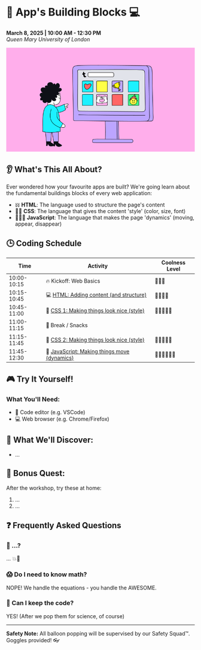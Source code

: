 # 📱 App's Building Blocks 💻

**March 8, 2025 | 10:00 AM - 12:30 PM**  
_Queen Mary University of London_

![](https://raw.githubusercontent.com/pauloboliva/web-masterclass/refs/heads/main/src/imgs/apps.gif)

## 👂 What's This All About?

Ever wondered how your favourite apps are built? We're going learn about the fundamental buildings blocks of every web application:

-   𝍌 **HTML**: The language used to structure the page's content
-   👯‍♂️ **CSS**: The language that gives the content 'style' (color, size, font)
-   🏃🏻‍♀️ **JavaScript**: The language that makes the page 'dynamics' (moving, appear, disappear)

## 🕒 Coding Schedule

| Time        | Activity                                                    | Coolness Level |
| ----------- | ----------------------------------------------------------- | -------------- |
| 10:00-10:15 | 🔥 Kickoff: Web Basics                                      | 🌟🌟🌟         |
| 10:15-10:45 | 💻 [HTML: Adding content (and structure)](Part1-HTML.md)    | 🌟🌟🌟🌟       |
| 10:45-11:00 | 💋 [CSS 1: Making things look nice (style)](Part2-CSS.md)   | 🌟🌟🌟🌟🌟     |
| 11:00-11:15 | 🍎 Break / Snacks                                           |                |
| 11:15-11:45 | 💋 [CSS 2: Making things look nice (style)](Part2-CSS.md)   | 🌟🌟🌟🌟🌟     |
| 11:45-12:30 | 🏃 [JavaScript: Making things move (dynamics)](Part3-JS.md) | 🌟🌟🌟🌟🌟🌟   |

## 🎮 Try It Yourself!

### What You'll Need:

-   📱 Code editor (e.g. VSCode)
-   💻 Web browser (e.g. Chrome/Firefox)

## 🌈 What We'll Discover:

-   ...

## 🎁 Bonus Quest:

After the workshop, try these at home:

1. ...
2. ...

## ❓ Frequently Asked Questions

### 🤔 ...?

... 💥📸

### 😱 Do I need to know math?

NOPE! We handle the equations - you handle the AWESOME.

### 🎈 Can I keep the code?

YES! (After we pop them for science, of course)

---

**Safety Note:** All balloon popping will be supervised by our Safety Squad™. Goggles provided! 👓
